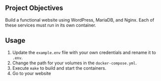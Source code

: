 ## Project Objectives
Build a functional website using WordPress, MariaDB, and Nginx. Each of these services must run in its own container.

## Usage
1. Update the `example.env` file with your own credentials and rename it to `.env`.
2. Change the path for your volumes in the `docker-compose.yml`.
3. Execute `make` to build and start the containers.
4. Go to your website
